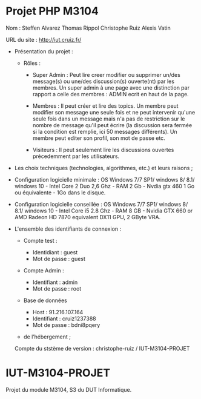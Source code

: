 # Projet PHP M3104

Nom : Steffen Alvarez Thomas Rippol Christophe Ruiz Alexis Vatin

URL du site : http://iut.cruiz.fr/

* Présentation du projet :      

  * Rôles :  
     * Super Admin : Peut lire creer modifier ou supprimer un/des message(s) ou une/des discussion(s) ouverte(nt) par les membres. Un super admin à une page avec une distinction par rapport a celle des membres : ADMIN ecrit en haut de la page.  
       
    * Membres : Il peut créer et lire des topics. Un membre peut modifier son message une seule fois et ne peut intervenir qu'une seule fois dans un message mais n'a pas de restriction sur le nombre de message qu'il peut écrire (la discussion sera fermée si la condition est remplie, ici 50 messages différents). Un membre peut editer son profil, son mot de passe etc.   
    
    * Visiteurs : Il peut seulement lire les discussions ouvertes précedemment par les utilisateurs.  
    
* Les choix techniques (technologies, algorithmes, etc.) et leurs raisons ;   

* Configuration logicielle minimale : OS Windows 7/7 SP1/ windows 8/ 8.1/ windows 10 - Intel Core 2 Duo 2,6 Ghz - RAM 2 Gb - Nvdia gtx 460 1 Go ou équivalente - 1Go dans le disque.  

* Configuration logicielle conseillée : OS Windows 7/7 SP1/ windows 8/ 8.1/ windows 10 - Intel Core i5 2.8 Ghz - RAM 8 GB  -  Nvidia GTX 660 or AMD Radeon HD 7870 equivalent DX11 GPU, 2 GByte VRA.  

* L'ensemble des identifiants de connexion :        

    * Compte test :   
        * Identidiant : guest  
        * Mot de passe : guest        
        
    * Compte Admin :   
        * Identifiant : admin    
        * Mot de passe : root       
        
    * Base de données   
        * Host : 91.216.107.164  
        * Identifiant : cruiz1237388    
        * Mot de passe : bdni8pqery         
        
    * de l’hébergement ;  
  
  Compte du ststème de version : christophe-ruiz / IUT-M3104-PROJET                   

# IUT-M3104-PROJET
Projet du module M3104, S3 du DUT Informatique.  
